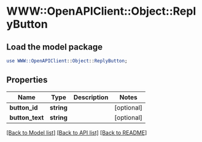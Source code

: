 # WWW::OpenAPIClient::Object::ReplyButton

## Load the model package
```perl
use WWW::OpenAPIClient::Object::ReplyButton;
```

## Properties
Name | Type | Description | Notes
------------ | ------------- | ------------- | -------------
**button_id** | **string** |  | [optional] 
**button_text** | **string** |  | [optional] 

[[Back to Model list]](../README.md#documentation-for-models) [[Back to API list]](../README.md#documentation-for-api-endpoints) [[Back to README]](../README.md)



